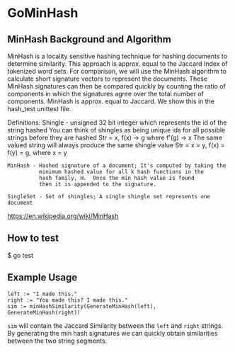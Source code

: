 # GoMinHash

## MinHash Background and Algorithm

 MinHash is a locality sensitive hashing technique for hashing
 documents to determine similarity.  This approach is approx. equal
 to the Jaccard Index of tokenized word sets.
 For comparison, we will use the MinHash algorithm to calculate short
 signature vectors to represent the documents. These MinHash
 signatures can then be compared quickly by counting the ratio
 of components in which the signatures agree over the total number of components.
 MinHash is approx. equal to Jaccard.  We show this in the hash_test unittest file.
 
 
 Definitions:
    Shingle - unsigned 32 bit integer which represents the id of
              the string hashed
			You can think of shingles as being unique ids for all possible strings
			before they are hashed
			Str = x, f(x) -> g where f'(g) -> x
			The same valued string will always produce the same shingle value
			Str = x = y, f(x) = f(y) = g, where x = y
			
    MinHash - Hashed signature of a document; It's computed by taking the
			  minimum hashed value for all k hash functions in the
			  hash family, H.  Once the min hash value is found
			  then it is appended to the signature.
			  
    SingleSet - Set of shingles; A single shingle set represents one document


https://en.wikipedia.org/wiki/MinHash

## How to test
$ go test

## Example Usage
```golang
left := "I made this."
right := "You made this? I made this."
sim := minHashSimilarity(GenerateMinHash(left), GenerateMinHash(right))
```
`sim` will contain the Jaccard Similarity between the `left` and `right` strings.  By generating the min hash signatures we can quickly obtain similarities between the two string segments.  

